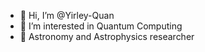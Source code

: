 - 👋 Hi, I’m @Yirley-Quan
- 👀 I’m interested in Quantum Computing 
- 🌱 Astronomy and Astrophysics researcher


<!---
Yirley-Quan/Yirley-Quan is a ✨ special ✨ repository because its `README.md` (this file) appears on your GitHub profile.
You can click the Preview link to take a look at your changes.
--->

